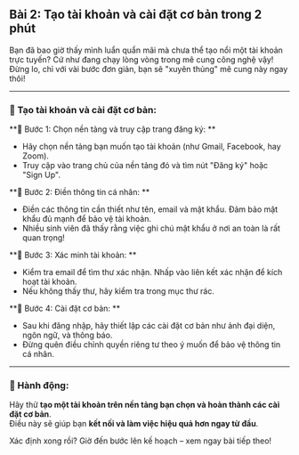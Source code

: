 ## Bài 2: Tạo tài khoản và cài đặt cơ bản trong 2 phút  

Bạn đã bao giờ thấy mình luẩn quẩn mãi mà chưa thể tạo nổi một tài khoản trực tuyến? Cứ như đang chạy lòng vòng trong mê cung công nghệ vậy! Đừng lo, chỉ với vài bước đơn giản, bạn sẽ "xuyên thủng" mê cung này ngay thôi!

---

### 📌 Tạo tài khoản và cài đặt cơ bản:  

**🔹 Bước 1: Chọn nền tảng và truy cập trang đăng ký:  **  
- Hãy chọn nền tảng bạn muốn tạo tài khoản (như Gmail, Facebook, hay Zoom).  
- Truy cập vào trang chủ của nền tảng đó và tìm nút "Đăng ký" hoặc "Sign Up".  

**🔹 Bước 2: Điền thông tin cá nhân:  **  
- Điền các thông tin cần thiết như tên, email và mật khẩu. Đảm bảo mật khẩu đủ mạnh để bảo vệ tài khoản.  
- Nhiều sinh viên đã thấy rằng việc ghi chú mật khẩu ở nơi an toàn là rất quan trọng!  

**🔹 Bước 3: Xác minh tài khoản:  **  
- Kiểm tra email để tìm thư xác nhận. Nhấp vào liên kết xác nhận để kích hoạt tài khoản.  
- Nếu không thấy thư, hãy kiểm tra trong mục thư rác.  

**🔹 Bước 4: Cài đặt cơ bản:  **  
- Sau khi đăng nhập, hãy thiết lập các cài đặt cơ bản như ảnh đại diện, ngôn ngữ, và thông báo.  
- Đừng quên điều chỉnh quyền riêng tư theo ý muốn để bảo vệ thông tin cá nhân.  

---

### 🚀 Hành động:  

Hãy thử **tạo một tài khoản trên nền tảng bạn chọn và hoàn thành các cài đặt cơ bản**.  
Điều này sẽ giúp bạn **kết nối và làm việc hiệu quả hơn ngay từ đầu**.  

Xác định xong rồi? Giờ đến bước lên kế hoạch – xem ngay bài tiếp theo!  